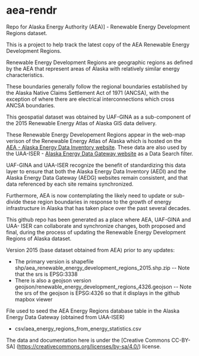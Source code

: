 # aea-rendr
Repo for Alaska Energy Authority (AEA)] - Renewable Energy Development Regions dataset.

This is a project to help track the latest copy of the AEA Renewable Energy Development Regions.

Renewable Energy Development Regions are geographic regions as defined by the AEA that represent
areas of Alaska with relatively similar energy characteristics.

These boundaries generally follow the regional boundaries established by the
Alaska Native Claims Settlement Act of 1971 (ANCSA), with the exception of where
there are electrical interconnections which cross ANCSA boundaries.

This geospatial dataset was obtained by UAF-GINA as a sub-component of the 2015
Renewable Energy Atlas of Alaska GIS data delivery.

These Renewable Energy Developement Regions appear in the web-map verison of the
Renewable Energy Atlas of Alaska which is hosted on the [AEA - Alaska Energy Data
Inventory website](http://akenergyinventory.org). These data are also used by
the UAA-ISER - [Alaska Energy Data Gateway website](http://akenergygateway.alaska.edu)
as a Data Search filter.

UAF-GINA and UAA-ISER recognize the benefit of standardizing this data layer to
ensure that both the Alaska Energy Data Inventory (AEDI) and the Alaska Energy
Data Gateway (AEDG) websites remain consistent, and that data referenced by each
site remains synchronized.

Furthermore, AEA is now contemplating the likely need to update or sub-divide
these region boundaries in response to the growth of energy infrastructure in
Alaska that has taken place over the past several decades.

This github repo has been generated as a place where AEA, UAF-GINA and UAA-
ISER can collaborate and synchronize changes, both proposed and final, during
the process of updating the Renewable Energy Development Regions of Alaska
dataset.

Version 2015 (base dataset obtained from AEA) prior to any updates:
- The primary version is shapefile shp/aea_renewable_energy_development_regions_2015.shp.zip
-- Note that the srs is EPSG:3338
- There is also a geojson version geojson/renewable_energy_development_regions_4326.geojson
-- Note the srs of the geojson is EPSG:4326 so that it displays in the github mapbox viewer

File used to seed the AEA Energy Regions database table in the Alaska Energy Data Gateway
(obtained from UAA-ISER)
- csv/aea_energy_regions_from_energy_statistics.csv

The data and documentation here is under the [Creative Commons CC-BY-SA]
(https://creativecommons.org/licenses/by-sa/4.0/) license.
